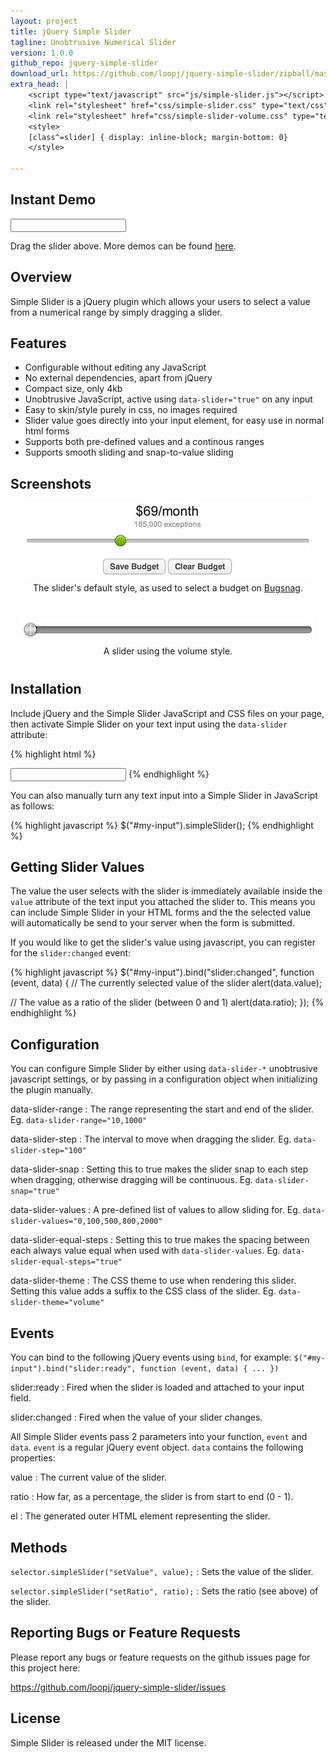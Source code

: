 ```yaml
---
layout: project
title: jQuery Simple Slider
tagline: Unobtrusive Numerical Slider
version: 1.0.0
github_repo: jquery-simple-slider
download_url: https://github.com/loopj/jquery-simple-slider/zipball/master
extra_head: |
    <script type="text/javascript" src="js/simple-slider.js"></script>
    <link rel="stylesheet" href="css/simple-slider.css" type="text/css" />
    <link rel="stylesheet" href="css/simple-slider-volume.css" type="text/css" />
    <style>
    [class^=slider] { display: inline-block; margin-bottom: 0}
    </style>

---
```



Instant Demo
------------
<input type="text" data-slider="true" data-slider-theme="volume" />
<span style="vertical-align: top"></span>
<script>
$("[data-slider]")
  .bind("slider:ready slider:changed", function (event, data) {
    $(this).nextAll("span").html(data.value.toFixed(3));
  });
</script>


Drag the slider above. More demos can be found [here](demo.html).


Overview
--------
Simple Slider is a jQuery plugin which allows your users to select a value
from a numerical range by simply dragging a slider.

Features
--------
- Configurable without editing any JavaScript
- No external dependencies, apart from jQuery
- Compact size, only 4kb
- Unobtrusive JavaScript, active using `data-slider="true"` on any input
- Easy to skin/style purely in css, no images required
- Slider value goes directly into your input element, for easy use in normal html forms
- Supports both pre-defined values and a continous ranges
- Supports smooth sliding and snap-to-value sliding


Screenshots
-----------
<div style="text-align: center">
  <img src="budget-slider.jpg" style="margin-bottom: 5px"><br>
  The slider's default style, as used to select a budget on <a href="https://bugsnag.com">Bugsnag</a>.
</div>

<div style="text-align: center; margin-top: 40px; margin-bottom: 40px">
  <img src="volume-slider.jpg" style="margin-bottom: 5px"><br>
  A slider using the volume style.
</div>


Installation
------------

Include jQuery and the Simple Slider JavaScript and CSS files on your page,
then activate Simple Slider on your text input using the `data-slider` attribute:

{% highlight html %}
<!-- Include jQuery -->
<script src="http://ajax.googleapis.com/ajax/libs/jquery/1.8.2/jquery.min.js"></script>

<!-- Include Simple Slider JavaScript and CSS -->
<script src="yourfiles/simple-slider.js"></script>
<link href="yourfiles/simple-slider.css" rel="stylesheet" type="text/css" />

<!-- Activate Simple Slider on your input -->
<input type="text" data-slider="true">
{% endhighlight %}

You can also manually turn any text input into a Simple Slider in JavaScript 
as follows:

{% highlight javascript %}
$("#my-input").simpleSlider();
{% endhighlight %}


Getting Slider Values
---------------------

The value the user selects with the slider is immediately available inside the
`value` attribute of the text input you attached the slider to. This means you
can include Simple Slider in your HTML forms and the the selected value will
automatically be send to your server when the form is submitted.

If you would like to get the slider's value using javascript, you can register
for the `slider:changed` event:

{% highlight javascript %}
$("#my-input").bind("slider:changed", function (event, data) {
  // The currently selected value of the slider
  alert(data.value);

  // The value as a ratio of the slider (between 0 and 1)
  alert(data.ratio);
});
{% endhighlight %}


Configuration
-------------

You can configure Simple Slider by either using `data-slider-*` unobtrusive
javascript settings, or by passing in a configuration object when initializing
the plugin manually.

data-slider-range
:   The range representing the start and end of the slider. Eg. 
    `data-slider-range="10,1000"`

data-slider-step
:   The interval to move when dragging the slider. Eg. `data-slider-step="100"`

data-slider-snap
:   Setting this to true makes the slider snap to each step when dragging,
    otherwise dragging will be continuous. Eg. `data-slider-snap="true"`

data-slider-values
:   A pre-defined list of values to allow sliding for.
    Eg. `data-slider-values="0,100,500,800,2000"`

data-slider-equal-steps
:   Setting this to true makes the spacing between each always value equal
    when used with `data-slider-values`. Eg. `data-slider-equal-steps="true"`

data-slider-theme
:  The CSS theme to use when rendering this slider. Setting this value adds
   a suffix to the CSS class of the slider. Eg. `data-slider-theme="volume"`


Events
------

You can bind to the following jQuery events using `bind`, for example:
`$("#my-input").bind("slider:ready", function (event, data) { ... })`

slider:ready
:   Fired when the slider is loaded and attached to your input field.

slider:changed
:   Fired when the value of your slider changes.

All Simple Slider events pass 2 parameters into your function, `event` and
`data`. `event` is a regular jQuery event object. `data` contains the 
following properties:

value
:   The current value of the slider.

ratio
:   How far, as a percentage, the slider is from start to end (0 - 1).

el
:   The generated outer HTML element representing the slider.


Methods
-------
`selector.simpleSlider("setValue", value);`
:   Sets the value of the slider.

`selector.simpleSlider("setRatio", ratio);`
:   Sets the ratio (see above) of the slider.


Reporting Bugs or Feature Requests
----------------------------------
Please report any bugs or feature requests on the github issues page for this
project here:

<https://github.com/loopj/jquery-simple-slider/issues>


License
-------
Simple Slider is released under the MIT license.